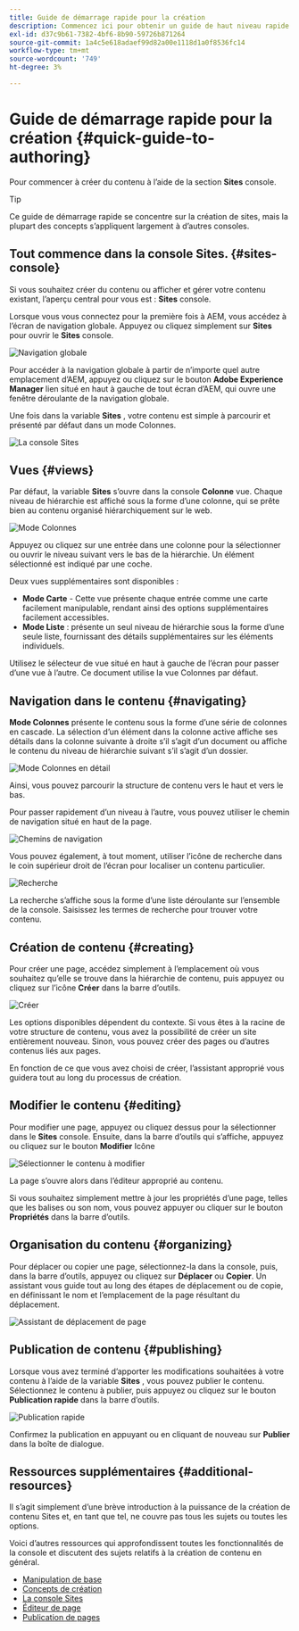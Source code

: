 ```yaml
---
title: Guide de démarrage rapide pour la création
description: Commencez ici pour obtenir un guide de haut niveau rapide afin de commencer à créer du contenu à l’aide de la console Sites.
exl-id: d37c9b61-7382-4bf6-8b90-59726b871264
source-git-commit: 1a4c5e618adaef99d82a00e1118d1a0f8536fc14
workflow-type: tm+mt
source-wordcount: '749'
ht-degree: 3%

---
```



# Guide de démarrage rapide pour la création {#quick-guide-to-authoring}

Pour commencer à créer du contenu à l’aide de la section **Sites** console.

>[!TIP]
>
>Ce guide de démarrage rapide se concentre sur la création de sites, mais la plupart des concepts s’appliquent largement à d’autres consoles.

## Tout commence dans la console Sites. {#sites-console}

Si vous souhaitez créer du contenu ou afficher et gérer votre contenu existant, l’aperçu central pour vous est : **Sites** console.

Lorsque vous vous connectez pour la première fois à AEM, vous accédez à l’écran de navigation globale. Appuyez ou cliquez simplement sur **Sites** pour ouvrir le **Sites** console.

![Navigation globale](assets/getting-started-global-navigation.png)

Pour accéder à la navigation globale à partir de n’importe quel autre emplacement d’AEM, appuyez ou cliquez sur le bouton **Adobe Experience Manager** lien situé en haut à gauche de tout écran d’AEM, qui ouvre une fenêtre déroulante de la navigation globale.

Une fois dans la variable **Sites** , votre contenu est simple à parcourir et présenté par défaut dans un mode Colonnes.

![La console Sites](assets/getting-started-sites-console.png)

## Vues {#views}

Par défaut, la variable **Sites** s’ouvre dans la console **Colonne** vue. Chaque niveau de hiérarchie est affiché sous la forme d’une colonne, qui se prête bien au contenu organisé hiérarchiquement sur le web.

![Mode Colonnes](assets/getting-started-column-view.png)

Appuyez ou cliquez sur une entrée dans une colonne pour la sélectionner ou ouvrir le niveau suivant vers le bas de la hiérarchie. Un élément sélectionné est indiqué par une coche.

Deux vues supplémentaires sont disponibles :

* **Mode Carte** - Cette vue présente chaque entrée comme une carte facilement manipulable, rendant ainsi des options supplémentaires facilement accessibles.
* **Mode Liste** : présente un seul niveau de hiérarchie sous la forme d’une seule liste, fournissant des détails supplémentaires sur les éléments individuels.

Utilisez le sélecteur de vue situé en haut à gauche de l’écran pour passer d’une vue à l’autre. Ce document utilise la vue Colonnes par défaut.

## Navigation dans le contenu {#navigating}

**Mode Colonnes** présente le contenu sous la forme d’une série de colonnes en cascade. La sélection d’un élément dans la colonne active affiche ses détails dans la colonne suivante à droite s’il s’agit d’un document ou affiche le contenu du niveau de hiérarchie suivant s’il s’agit d’un dossier.

![Mode Colonnes en détail](assets/getting-started-column-detail.png)

Ainsi, vous pouvez parcourir la structure de contenu vers le haut et vers le bas.

Pour passer rapidement d’un niveau à l’autre, vous pouvez utiliser le chemin de navigation situé en haut de la page.

![Chemins de navigation](assets/getting-started-breadcrumbs.png)

Vous pouvez également, à tout moment, utiliser l’icône de recherche dans le coin supérieur droit de l’écran pour localiser un contenu particulier.

![Recherche](assets/getting-started-search.png)

La recherche s’affiche sous la forme d’une liste déroulante sur l’ensemble de la console. Saisissez les termes de recherche pour trouver votre contenu.

## Création de contenu {#creating}

Pour créer une page, accédez simplement à l’emplacement où vous souhaitez qu’elle se trouve dans la hiérarchie de contenu, puis appuyez ou cliquez sur l’icône **Créer** dans la barre d’outils.

![Créer](assets/getting-started-create.png)

Les options disponibles dépendent du contexte. Si vous êtes à la racine de votre structure de contenu, vous avez la possibilité de créer un site entièrement nouveau. Sinon, vous pouvez créer des pages ou d’autres contenus liés aux pages.

En fonction de ce que vous avez choisi de créer, l’assistant approprié vous guidera tout au long du processus de création.

## Modifier le contenu {#editing}

Pour modifier une page, appuyez ou cliquez dessus pour la sélectionner dans le **Sites** console. Ensuite, dans la barre d’outils qui s’affiche, appuyez ou cliquez sur le bouton **Modifier** Icône

![Sélectionner le contenu à modifier](assets/getting-started-edit.png)

La page s’ouvre alors dans l’éditeur approprié au contenu.

Si vous souhaitez simplement mettre à jour les propriétés d’une page, telles que les balises ou son nom, vous pouvez appuyer ou cliquer sur le bouton **Propriétés** dans la barre d’outils.

## Organisation du contenu {#organizing}

Pour déplacer ou copier une page, sélectionnez-la dans la console, puis, dans la barre d’outils, appuyez ou cliquez sur **Déplacer** ou **Copier**. Un assistant vous guide tout au long des étapes de déplacement ou de copie, en définissant le nom et l’emplacement de la page résultant du déplacement.

![Assistant de déplacement de page](assets/getting-started-move-page.png)

## Publication de contenu {#publishing}

Lorsque vous avez terminé d’apporter les modifications souhaitées à votre contenu à l’aide de la variable **Sites** , vous pouvez publier le contenu. Sélectionnez le contenu à publier, puis appuyez ou cliquez sur le bouton **Publication rapide** dans la barre d’outils.

![Publication rapide](assets/getting-started-quick-publish.png)

Confirmez la publication en appuyant ou en cliquant de nouveau sur **Publier** dans la boîte de dialogue.

## Ressources supplémentaires {#additional-resources}

Il s’agit simplement d’une brève introduction à la puissance de la création de contenu Sites et, en tant que tel, ne couvre pas tous les sujets ou toutes les options.

Voici d’autres ressources qui approfondissent toutes les fonctionnalités de la console et discutent des sujets relatifs à la création de contenu en général.

* [Manipulation de base](/help/sites-cloud/authoring/basic-handling.md)
* [Concepts de création](/help/sites-cloud/authoring/author-publish.md)
* [La console Sites](/help/sites-cloud/authoring/sites-console/introduction.md)
* [Éditeur de page](/help/sites-cloud/authoring/page-editor/introduction.md)
* [Publication de pages](/help/sites-cloud/authoring/sites-console/publishing-pages.md)
